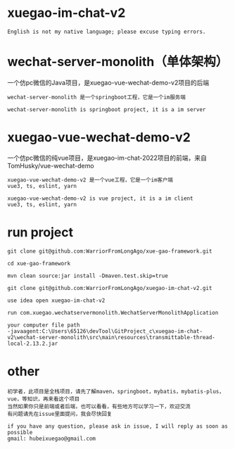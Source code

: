 # xuegao-im-chat-v2
```
English is not my native language; please excuse typing errors.
```
# wechat-server-monolith（单体架构）
一个仿pc微信的Java项目，是xuegao-vue-wechat-demo-v2项目的后端
```
wechat-server-monolith 是一个springboot工程，它是一个im服务端

wechat-server-monolith is springboot project, it is a im server
```

# xuegao-vue-wechat-demo-v2
一个仿pc微信的纯vue项目，是xuegao-im-chat-2022项目的前端，来自 TomHusky/vue-wechat-demo
```
xuegao-vue-wechat-demo-v2 是一个vue工程，它是一个im客户端
vue3, ts, eslint, yarn

xuegao-vue-wechat-demo-v2 is vue project, it is a im client
vue3, ts, eslint, yarn
```

# run project

```
git clone git@github.com:WarriorFromLongAgo/xue-gao-framework.git

cd xue-gao-framework

mvn clean source:jar install -Dmaven.test.skip=true

git clone git@github.com:WarriorFromLongAgo/xuegao-im-chat-v2.git

use idea open xuegao-im-chat-v2

run com.xuegao.wechatservermonolith.WechatServerMonolithApplication

your computer file path 
-javaagent:C:\Users\65126\devTool\GitProject_c\xuegao-im-chat-v2\wechat-server-monolith\src\main\resources\transmittable-thread-local-2.13.2.jar 

```

# other
```
初学者，此项目是全栈项目，请先了解maven，springboot，mybatis，mybatis-plus，vue，等知识，再来看这个项目
当然如果你只是前端或者后端，也可以看看，有些地方可以学习一下，欢迎交流
有问题请先在issue里面提问，我会尽快回复

if you have any question, please ask in issue, I will reply as soon as possible
gmail: hubeixuegao@gmail.com
```